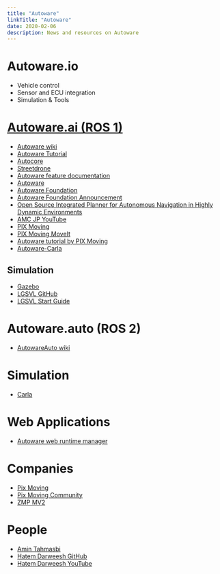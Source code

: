 ```yaml
---
title: "Autoware"
linkTitle: "Autoware"
date: 2020-02-06
description: News and resources on Autoware
---
```

# Autoware.io
* Vehicle control
* Sensor and ECU integration
* Simulation & Tools

# [Autoware.ai (ROS 1)](https://github.com/CPFL/Autoware)
* [Autoware wiki](https://gitlab.com/autowarefoundation/autoware.ai/autoware/-/wikis/home)
* [Autoware Tutorial](https://github.com/pixmoving-moveit/Autoware_tutorial)
* [Autocore](https://github.com/autocore-ai)
* [Streetdrone](https://streetdrone.com/)
* [Autoware feature documentation](https://autoware.readthedocs.io/en/feature-documentation_rtd/index.html)
* [Autoware](https://www.autoware.auto/)
* [Autoware Foundation](https://github.com/autowarefoundation)
* [Autoware Foundation Announcement](https://www.tier4.jp/en/news/20181210-awf/)
* [Open Source Integrated Planner for Autonomous Navigation in Highly Dynamic Environments](https://www.fujipress.jp/jrm/rb/robot002900040668/)
* [AMC JP YouTube](https://www.youtube.com/channel/UCtUkb-IvlrqaNOsgcV3QRhQ)
* [PIX Moving](https://medium.com/pixmoving)
* [PIX Moving MoveIt](https://github.com/pixmoving-moveit)
* [Autoware tutorial by PIX Moving](https://github.com/pixmoving-moveit/Autoware_tutorial)
* [Autoware-Carla](https://github.com/carla-simulator/carla-autoware)

## Simulation
* [Gazebo](https://gitlab.com/autowarefoundation/autoware.ai/autoware/-/wikis/Gazebo-Simulation-Start)
* [LGSVL GitHub](https://github.com/lgsvl/Autoware)
* [LGSVL Start Guide](https://gitlab.com/autowarefoundation/autoware.ai/autoware/-/wikis/LGSVL-Simulator-Quick-Start-Guide)

# Autoware.auto (ROS 2)
* [AutowareAuto wiki](https://autowarefoundation.gitlab.io/autoware.auto/AutowareAuto/index.html)

# Simulation
* [Carla](http://carla.org/)

# Web Applications
* [Autoware web runtime manager](https://github.com/tier4/autoware_web_runtime_manager)

# Companies
* [Pix Moving](https://www.pixmoving.com/)
* [Pix Moving Community](https://github.com/pixmoving-moveit)
* [ZMP MV2](https://www.zmp.co.jp/en/products/robocar-mv?lang=en)


# People
* [Amin Tahmasbi](https://github.com/amintahmasbi)
* [Hatem Darweesh GitHub](https://github.com/hatem-darweesh)
* [Hatem Darweesh YouTube](https://www.youtube.com/channel/UCl1UROdErP1m2t_eiLLcl8w)
